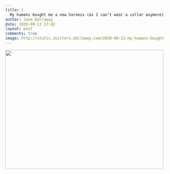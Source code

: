 ```yaml
---
title: |
  My humans bought me a new harness (as I can’t wear a collar anymore). I look like I’m ready for an adventure
author: Jane Dallaway
date: 2020-09-12 17:42
layout: post
comments: true
image: http://static.skitters.dallaway.com/2020-09-12-my-humans-bought-me-a-new-harness--as-i-can-t-wear-a-collar-anymore---i-look-like-i-m-ready-for-an-adventure-thumb-1-IMG-0114.JPG
---
```


<div>
        <a href="http://static.skitters.dallaway.com/2020-09-12-my-humans-bought-me-a-new-harness--as-i-can-t-wear-a-collar-anymore---i-look-like-i-m-ready-for-an-adventure-fullsize-1-IMG-0114.JPG">
          <img src="http://static.skitters.dallaway.com/2020-09-12-my-humans-bought-me-a-new-harness--as-i-can-t-wear-a-collar-anymore---i-look-like-i-m-ready-for-an-adventure-thumb-1-IMG-0114.JPG" width="500" height="375"/>
        </a>
      </div>


  
      